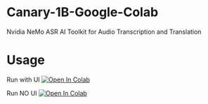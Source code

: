 # Canary-1B-Google-Colab

Nvidia NeMo ASR AI Toolkit for Audio Transcription and Translation

# Usage

Run with UI <a target="_blank" href="https://colab.research.google.com/github/Nick088Official/Canary-1B-Google-Colabs/blob/main/Canary_1B_UI.ipynb">
  <img src="https://colab.research.google.com/assets/colab-badge.svg" alt="Open In Colab"/>
</a>

Run NO UI <a target="_blank" href="https://colab.research.google.com/github/Nick088Official/Canary-1B-Google-Colabs/blob/main/Canary_1B.ipynb">
  <img src="https://colab.research.google.com/assets/colab-badge.svg" alt="Open In Colab"/>
</a>
